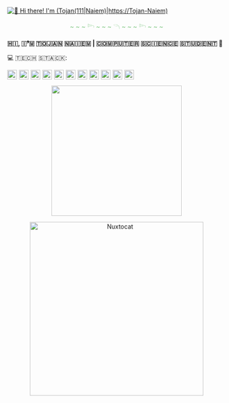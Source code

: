 [<img src="https://raw.githubusercontent.com/Tojan/Tojan-Naiem/master/intro.gif" alt="👋 Hi there! I'm (Tojan(111|Naiem)|https://Tojan-Naiem)" title="👋 Hi there! I'm (Tojan(111|nd Li)|https://Tojan-Naiem)"/>]()
<p align="center" style="color: #81c784; font-weight: light;">
  ~ ~ ~ 𓆸 ~ ~ ~ 𓆹 ~ ~ ~ 𓆸 ~ ~ ~
</p>
<!-- <p align="center">
<img src="https://www.pinterest.co0/" width="100%" height="300px">
</p>-->

<h2 align="left" style="font-size: 1em;">🇭​​🇮​, ​🇮​❜​🇲​ ​🇹​​🇴​​🇯​​🇦​​🇳​ ​🇳​​🇦​​🇮​​🇪​​🇲 | ​🇨​​🇴​​🇲​​🇵​​🇺​​🇹​​🇪​​🇷​ ​🇸​​🇨​​🇮​​🇪​​🇳​​🇨​​🇪​ ​🇸​​🇹​​🇺​​🇩​​🇪​​🇳​​🇹 🌲</h2>

<p> 💻 ​🇹​​🇪​​🇨​​🇭​ ​🇸​​🇹​​🇦​​🇨​​🇰​:</p>
<div style="display: flex; flex-wrap: wrap; gap: 5px;">
  <img src="https://img.shields.io/badge/c-%2300599C.svg?style=flat-square&logo=c&logoColor=white" height="22">
  <img src="https://img.shields.io/badge/c++-%2300599C.svg?style=flat-square&logo=c%2B%2B&logoColor=white" height="22">
  <img src="https://img.shields.io/badge/java-%23ED8B00.svg?style=flat-square&logo=openjdk&logoColor=white" height="22">
  <img src="https://img.shields.io/badge/python-3670A0?style=flat-square&logo=python&logoColor=ffdd54" height="22">
  <img src="https://img.shields.io/badge/html5-%23E34F26.svg?style=flat-square&logo=html5&logoColor=white" height="22">
  <img src="https://img.shields.io/badge/css3-%231572B6.svg?style=flat-square&logo=css3&logoColor=white" height="22">
  <img src="https://img.shields.io/badge/javascript-%23323330.svg?style=flat-square&logo=javascript&logoColor=%23F7DF1E" height="22">
  <img src="https://img.shields.io/badge/php-%23777BB4.svg?style=flat-square&logo=php&logoColor=white" height="22">
  <img src="https://img.shields.io/badge/bootstrap-%23563D7C.svg?style=flat-square&logo=bootstrap&logoColor=white" height="22">
  <img src="https://img.shields.io/badge/flutter-%2302569B.svg?style=flat-square&logo=flutter&logoColor=white" height="22">
  <img src="https://img.shields.io/badge/mysql-4479A1.svg?style=flat-square&logo=mysql&logoColor=white" height="22">
</div>

<!--  # 📊 ɢɪᴛʜᴜʙ ꜱᴛᴀᴛꜱ:
<div align="left">
  <img src="https://github-readme-stats.vercel.app/api?username=Tojan-Naiem&hide_title=false&hide_rank=true&show_icons=true&include_all_commits=true&count_private=true&disable_animations=false&theme=dracula&locale=en&hide_border=false" height="150" alt="stats graph"  />
<img src="https://github-readme-stats.vercel.app/api/top-langs?username=tojan-naiem&show_icons=true&locale=en&layout=compact&theme=dracula" alt="tojan-naiem" />
-->
<p align="center">
  <img src="https://raw.githubusercontent.com/Tojan-Naiem/Tojan-Naiem/main/NUX_Octodex.gif" width="300"/>
</p>



 



<!--   <img src="https://github-readme-stats.vercel.app/api/top-langs?username=Tojan-Naiem&locale=en&hide_title=false&layout=compact&card_width=320&langs_count=5&theme=dracula&hide_border=false" height="150" alt="languages graph"  />
</div> -->

<p align="center">
  <img src="https://octodex.github.com/images/nuxtocat.gif" alt="Nuxtocat" width="400"/>
</p>

<!--
**Tojan-Naiem/Tojan-Naiem** is a ✨ _special_ ✨ repository because its `README.md` (this file) appears on your GitHub profile.

Here are some ideas to get you started:

- 🔭 I’m currently working on ...
- 🌱 I’m currently learning ...
- 👯 I’m looking to collaborate on ...
- 🤔 I’m looking for help with ...
- 💬 Ask me about ...
- 📫 How to reach me: ...
- 😄 Pronouns: ...
- ⚡ Fun fact: ...
-->
